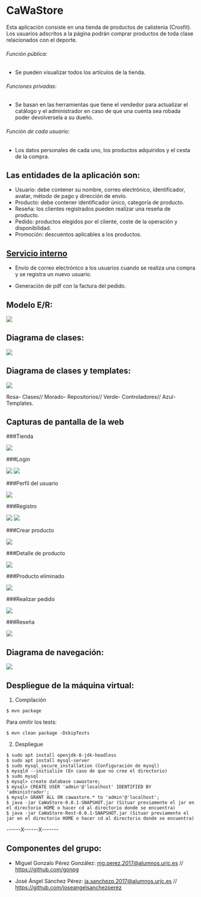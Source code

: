 # CaWaStore

Esta aplicación consiste en una tienda de productos de calistenia (Crosfit).
Los usuarios adscritos a la página podrán comprar productos de toda clase relacionados con el deporte.

###### Función pública: 

- Se pueden visualizar todos los artículos de la tienda.

###### Funciones privadas:

- Se basan en las herramientas que tiene el vendedor para actualizar el catálogo y el administrador en caso de que una cuenta sea robada poder devolversela a su dueño.

###### Función de cada usuario:

- Los datos personales de cada uno, los productos adquiridos y el cesta de la compra.

## Las entidades de la aplicación son: 

- Usuario: debe contener su nombre, correo electrónico, identificador, avatar, método de pago y dirección de envío.
- Producto: debe contener identificador único, categoría de producto.
- Reseña: los clientes registrados pueden realizar una reseña de producto.
- Pedido: productos elegidos por el cliente, coste de la operación y disponibilidad.
- Promoción: descuentos aplicables a los productos.

## [Servicio interno](https://github.com/gonpg/CaWaStore-Rest)

- Envío de correo electrónico a los usuarios cuando se realiza una compra y se registra un nuevo usuario.

- Generación de pdf con la factura del pedido. 

## Modelo E/R:

![](Documentos/modeloER.PNG)

## Diagrama de clases:

![](Documentos/UML.PNG)

## Diagrama de clases y templates:

![](Documentos/DDCT.PNG)

Rosa- Clases//
Morado- Repositorios//
Verde- Controladores//
Azul- Templates.

## Capturas de pantalla de la web

###Tienda

![](Documentos/Tienda.png)

###Login

![](Documentos/login2.png)
![](Documentos/Login.png)

###Perfil del usuario

![](Documentos/Perfilusuario.png)

###Registro

![](Documentos/Registro.png)
![](Documentos/Registrocompleto.png)

###Crear producto

![](Documentos/Añadirproducto.png)

###Detalle de producto

![](Documentos/Detallesdeproducto.png)

###Producto eliminado

![](Documentos/Productoeliminado.png)

###Realizar pedido

![](Documentos/Realizarpedido.png)

###Reseña

![](Documentos/Reseñaañadida.png)


## Diagrama de navegación:
![](Documentos/navegación.PNG)

## Despliegue de la máquina virtual:

1. Compilación

```
$ mvn package
```

Para omitir los tests:  
```
$ mvn clean package -DskipTests
```


2. Despliegue
```
$ sudo apt install openjdk-8-jdk-headless
$ sudo apt install mysql-server
$ sudo mysql_secure_installation (Configuración de mysql)
$ mysqld --initialize (En caso de que no cree el directorio)
$ sudo mysql
$ mysql> create database cawastore;
$ mysql> CREATE USER 'admin'@'localhost' IDENTIFIED BY 'administrador';
$ mysql> GRANT ALL ON cawastore.* to 'admin'@'localhost';
$ java -jar CaWaStore-0.0.1-SNAPSHOT.jar (Situar previamente el jar en el directorio HOME o hacer cd al directorio donde se encuentra)
$ java -jar CaWaStore-Rest-0.0.1-SNAPSHOT.jar (Situar previamente el jar en el directorio HOME o hacer cd al directorio donde se encuentra)
```
------X------X-------

## Componentes del grupo: 

- Miguel Gonzalo Pérez González: mg.perez.2017@alumnos.urjc.es // https://github.com/gonpg

- José Ángel Sánchez Pérez: ja.sanchezp.2017@alumnos.urjc.es // https://github.com/joseangelsanchezperez



